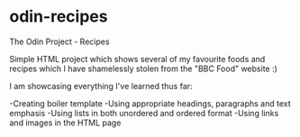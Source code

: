 # odin-recipes
The Odin Project - Recipes

Simple HTML project which shows several of my favourite foods and recipes which I have shamelessly stolen from the "BBC Food" website :)

I am showcasing everything I've learned thus far:

-Creating boiler template
-Using appropriate headings, paragraphs and text emphasis
-Using lists in both unordered and ordered format
-Using links and images in the HTML page